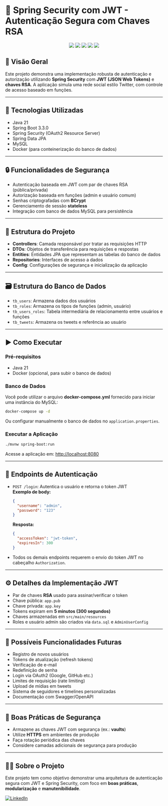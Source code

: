 # 🔐 Spring Security com JWT - Autenticação Segura com Chaves RSA

<p align="center">
  <img src="https://img.shields.io/badge/Java-21-blue?logo=java" />
  <img src="https://img.shields.io/badge/Spring%20Boot-3.3.0-brightgreen?logo=spring" />
  <img src="https://img.shields.io/badge/JWT-Autenticação-red?logo=jsonwebtokens" />
  <img src="https://img.shields.io/badge/MySQL-Database-blue?logo=mysql" />
  <img src="https://img.shields.io/badge/Docker-Containerization-blue?logo=docker" />
</p>

## 📌 Visão Geral

Este projeto demonstra uma implementação robusta de autenticação e autorização utilizando **Spring Security** com **JWT (JSON Web Tokens)** e **chaves RSA**. A aplicação simula uma rede social estilo Twitter, com controle de acesso baseado em funções.

---

## 🧰 Tecnologias Utilizadas

- Java 21  
- Spring Boot 3.3.0  
- Spring Security (OAuth2 Resource Server)  
- Spring Data JPA  
- MySQL  
- Docker (para conteinerização do banco de dados)  

---

## 🔒 Funcionalidades de Segurança

- Autenticação baseada em JWT com par de chaves RSA (pública/privada)  
- Autorização baseada em funções (admin e usuário comum)  
- Senhas criptografadas com **BCrypt**  
- Gerenciamento de sessão **stateless**  
- Integração com banco de dados MySQL para persistência  

---

## 🧱 Estrutura do Projeto

- **Controllers**: Camada responsável por tratar as requisições HTTP  
- **DTOs**: Objetos de transferência para requisições e respostas  
- **Entities**: Entidades JPA que representam as tabelas do banco de dados  
- **Repositories**: Interfaces de acesso a dados  
- **Config**: Configurações de segurança e inicialização da aplicação  

---

## 🗃️ Estrutura do Banco de Dados

- `tb_users`: Armazena dados dos usuários  
- `tb_roles`: Armazena os tipos de funções (admin, usuário)  
- `tb_users_roles`: Tabela intermediária de relacionamento entre usuários e funções  
- `tb_tweets`: Armazena os tweets e referência ao usuário  

---

## ▶️ Como Executar

### Pré-requisitos

- Java 21  
- Docker (opcional, para subir o banco de dados)  

### Banco de Dados

Você pode utilizar o arquivo **docker-compose.yml** fornecido para iniciar uma instância do MySQL:

```bash
docker-compose up -d
```

Ou configurar manualmente o banco de dados no `application.properties`.

### Executar a Aplicação

```bash
./mvnw spring-boot:run
```

Acesse a aplicação em: [http://localhost:8080](http://localhost:8080)

---

## 🔑 Endpoints de Autenticação

- `POST /login`: Autentica o usuário e retorna o token JWT  
  **Exemplo de body:**  
  ```json
  {
    "username": "admin",
    "password": "123"
  }
  ```

  **Resposta:**  
  ```json
  {
    "accessToken": "jwt-token",
    "expiresIn": 300
  }
  ```

- Todos os demais endpoints requerem o envio do token JWT no cabeçalho `Authorization`.

---

## ⚙️ Detalhes da Implementação JWT

- Par de chaves **RSA** usado para assinar/verificar o token  
- Chave pública: `app.pub`  
- Chave privada: `app.key`  
- Tokens expiram em **5 minutos (300 segundos)**  
- Chaves armazenadas em `src/main/resources`  
- Roles e usuário admin são criados via `data.sql` e `AdminUserConfig`  

---

## 🌱 Possíveis Funcionalidades Futuras

- Registro de novos usuários  
- Tokens de atualização (refresh tokens)  
- Verificação de e-mail  
- Redefinição de senha  
- Login via OAuth2 (Google, GitHub etc.)  
- Limites de requisição (rate limiting)  
- Upload de mídias em tweets  
- Sistema de seguidores e timelines personalizadas  
- Documentação com Swagger/OpenAPI  

---

## 🔐 Boas Práticas de Segurança

- Armazene as chaves JWT com segurança (ex.: **vaults**)  
- Utilize **HTTPS** em ambientes de produção  
- Faça rotação periódica das chaves  
- Considere camadas adicionais de segurança para produção  

---

## 👨‍💻 Sobre o Projeto

Este projeto tem como objetivo demonstrar uma arquitetura de autenticação segura com JWT e Spring Security, com foco em **boas práticas**, **modularização** e **manutenibilidade**.

[![LinkedIn](https://img.shields.io/badge/LinkedIn-Perfil-blue?logo=linkedin)](https://www.linkedin.com/in/emanuel-girardi-99320421a/)
